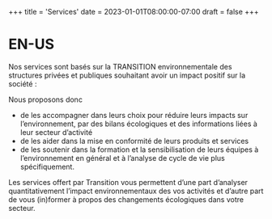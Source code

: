 +++
title = 'Services'
date = 2023-01-01T08:00:00-07:00
draft = false
+++

# EN-US

Nos services sont basés sur la TRANSITION environnementale des structures privées et publiques souhaitant avoir un impact positif sur la société :

Nous proposons donc

- de les accompagner dans leurs choix pour réduire leurs impacts sur l’environnement, par des bilans écologiques et des informations liées à leur secteur d’activité
- de les aider dans la mise en conformité de leurs produits et services
- de les soutenir dans la formation et la sensibilisation de leurs équipes à l’environnement en général et à l’analyse de cycle de vie plus spécifiquement.

Les services offert par Transition vous permettent d’une part d’analyser quantitativement l’impact environnementaux des vos activités et d’autre part de vous (in)former à propos des changements écologiques dans votre secteur.